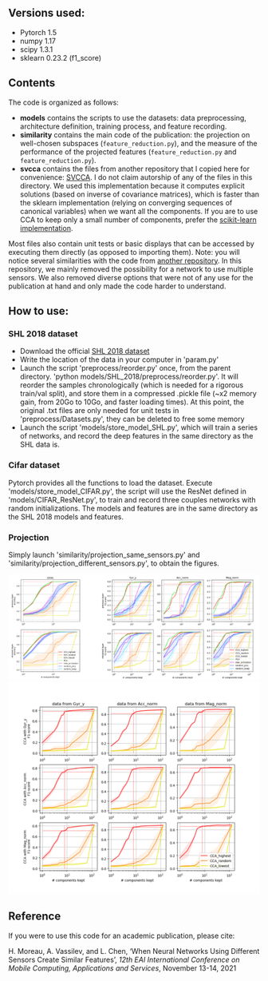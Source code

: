 
## Versions used: 
- Pytorch 1.5
- numpy  1.17
- scipy  1.3.1
- sklearn 0.23.2 (f1_score)



## Contents
The code is organized as follows:
- **models** contains the scripts to use the datasets: data preprocessing, architecture definition, training process, and feature recording. 
- **similarity** contains the main code of the publication: the projection on well-chosen subspaces \(`feature_reduction.py`\), and the measure of the performance of the projected features \(`feature_reduction.py` and `feature_reduction.py`\).  
- **svcca** contains the files from another repository that I copied here for convenience: [SVCCA](https://github.com/google/svcca/blob/master). I do not claim autorship of any of the files in this directory. We used this implementation because it computes explicit solutions \(based on inverse of covariance matrices\), which is faster than the sklearn implementation \(relying on converging sequences of canonical variables\) when we want all the components. If you are to use CCA to keep only a small number of components, prefer the [scikit-learn implementation](https://scikit-learn.org/stable/modules/generated/sklearn.cross_decomposition.CCA.html).

Most files also contain unit tests or basic displays that can be accessed by executing them directly \(as opposed to importing them\). 
Note: you will notice several similarities with the code from [another repository](https://github.com/HuguesMoreau/TMD_fusion_benchmark). In this repository, we mainly removed the possibility for a network to use multiple sensors. We also removed diverse options that were not of any use for the publication at hand and only made the code harder to understand.  


## How to use: 

### SHL 2018 dataset
- Download the official [SHL 2018 dataset](http://www.shl-dataset.org/activity-recognition-challenge/)
- Write the location of the data in your computer in 'param.py'
- Launch the script 'preprocess/reorder.py' once, from the parent directory. 'python models/SHL_2018/preprocess/reorder.py'. It will reorder the samples chronologically (which is needed for a rigorous train/val split), and store them in a compressed .pickle file (~x2 memory gain, from 20Go to 10Go, and faster loading times). At this point, the original .txt files are only needed for unit tests in 'preprocess/Datasets.py', they can be deleted to free some memory
- Launch the script 'models/store_model_SHL.py', which will train a series of networks, and record the deep features in the same directory as the SHL data is.  

### Cifar dataset
Pytorch provides all the functions to load the dataset. Execute 'models/store_model_CIFAR.py', the script will use the ResNet defined in 'models/CIFAR_ResNet.py', to train and record three couples networks with random initializations. The models and features are in the same directory as the SHL 2018 models and features.


### Projection
Simply launch 'similarity/projection_same_sensors.py' and 'similarity/projection_different_sensors.py', to obtain the figures.

<img src="images/same_sensor_projection.PNG" alt="the performance of features projected on diverse subspaces" width="600"/>

<img src="images/different_sensor_projection.PNG" alt="when the CCA is computed from different sensors" width="600"/>


## Reference
If you were to use this code for an academic publication, please cite:

H. Moreau, A. Vassilev, and L. Chen, ‘When Neural Networks Using Different Sensors Create Similar Features’, *12th EAI International Conference on Mobile Computing, Applications and Services*, November 13-14, 2021



